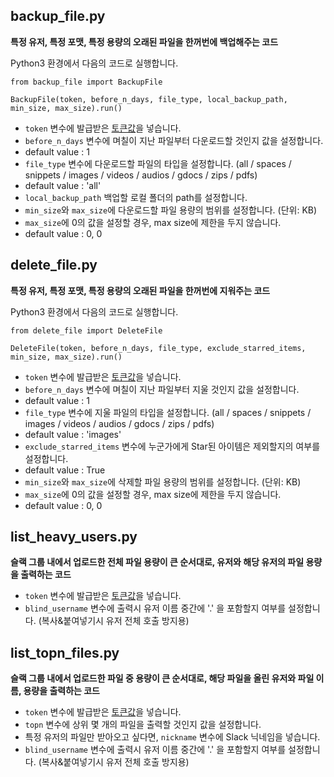 ## backup_file.py

**특정 유저, 특정 포맷, 특정 용량의 오래된 파일을 한꺼번에 백업해주는 코드**

Python3 환경에서 다음의 코드로 실행합니다.

```
from backup_file import BackupFile

BackupFile(token, before_n_days, file_type, local_backup_path, min_size, max_size).run()
```

* `token` 변수에 발급받은 [토큰값](https://api.slack.com/docs/oauth-test-tokens)을 넣습니다.
* `before_n_days` 변수에 며칠이 지난 파일부터 다운로드할 것인지 값을 설정합니다.
 * default value : 1
* `file_type` 변수에 다운로드할 파일의 타입을 설정합니다. (all / spaces / snippets / images / videos / audios / gdocs / zips / pdfs)
 * default value : 'all'
* `local_backup_path` 백업할 로컬 폴더의 path를 설정합니다.
* `min_size`와 `max_size`에 다운로드할 파일 용량의 범위를 설정합니다. (단위: KB)
 * `max_size`에 0의 값을 설정할 경우, max size에 제한을 두지 않습니다.
 * default value : 0, 0

## delete_file.py

**특정 유저, 특정 포맷, 특정 용량의 오래된 파일을 한꺼번에 지워주는 코드**

Python3 환경에서 다음의 코드로 실행합니다.

```
from delete_file import DeleteFile

DeleteFile(token, before_n_days, file_type, exclude_starred_items, min_size, max_size).run()
```

* `token` 변수에 발급받은 [토큰값](https://api.slack.com/docs/oauth-test-tokens)을 넣습니다.
* `before_n_days` 변수에 며칠이 지난 파일부터 지울 것인지 값을 설정합니다.
 * default value : 1
* `file_type` 변수에 지울 파일의 타입을 설정합니다. (all / spaces / snippets / images / videos / audios / gdocs / zips / pdfs)
 * default value : 'images'
* `exclude_starred_items` 변수에 누군가에게 Star된 아이템은 제외할지의 여부를 설정합니다.
 * default value : True
* `min_size`와 `max_size`에 삭제할 파일 용량의 범위를 설정합니다. (단위: KB)
 * `max_size`에 0의 값을 설정할 경우, max size에 제한을 두지 않습니다.
 * default value : 0, 0

## list_heavy_users.py

**슬랙 그룹 내에서 업로드한 전체 파일 용량이 큰 순서대로, 유저와 해당 유저의 파일 용량을 출력하는 코드**

* `token` 변수에 발급받은 [토큰값](https://api.slack.com/docs/oauth-test-tokens)을 넣습니다.
* `blind_username` 변수에 출력시 유저 이름 중간에 '.' 을 포함할지 여부를 설정합니다. (복사&붙여넣기시 유저 전체 호출 방지용)

## list_topn_files.py

**슬랙 그룹 내에서 업로드한 파일 중 용량이 큰 순서대로, 해당 파일을 올린 유저와 파일 이름, 용량을 출력하는 코드**

* `token` 변수에 발급받은 [토큰값](https://api.slack.com/docs/oauth-test-tokens)을 넣습니다.
* `topn` 변수에 상위 몇 개의 파일을 출력할 것인지 값을 설정합니다.
* 특정 유저의 파일만 받아오고 싶다면, `nickname` 변수에 Slack 닉네임을 넣습니다.
* `blind_username` 변수에 출력시 유저 이름 중간에 '.' 을 포함할지 여부를 설정합니다. (복사&붙여넣기시 유저 전체 호출 방지용)
